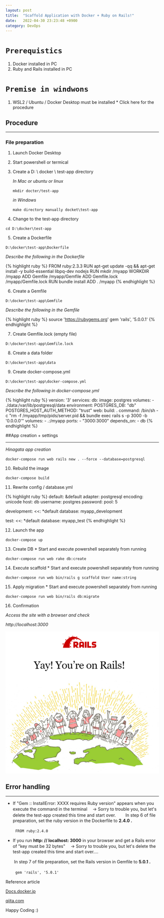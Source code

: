 ```yaml
---
layout: post
title:  "Scaffold Application with Docker + Ruby on Rails!"
date:   2022-04-30 23:23:48 +0900
category: DevOps
---
```


# `Prerequistics`
1. Docker installed in PC
2. Ruby and Rails installed in PC

# `Premise in windwons`

1. WSL2 / Ubuntu / Docker Desktop must be installed * Click here for the procedure


## Procedure

***


### File preparation

1. Launch Docker Desktop

2. Start powershell or termical

3. Create a D: \ docker \ test-app directory

    *In Mac or ubuntu or linux*

    `mkdir docter/test-app` 

    *in Windows*

    `make directory manually docket\test-app`

4. Change to the test-app directory

 `cd D:\docker\test-app`

5. Create a Dockerfile

`D:\docker\test-app\Dockerfile`

*Describe the following in the Dockerfile*

{% highlight ruby %}
FROM ruby:2.3.3
RUN apt-get update -qq && apt-get install -y build-essential libpq-dev nodejs
RUN mkdir /myapp
WORKDIR /myapp
ADD Gemfile /myapp/Gemfile
ADD Gemfile.lock /myapp/Gemfile.lock
RUN bundle install
ADD . /myapp
{% endhighlight %}

6. Create a Gemfile

`D:\docker\test-app\Gemfile`

*Describe the following in the Gemfile*

{% highlight ruby %}
source 'https://rubygems.org'
gem 'rails', '5.0.0.1'
{% endhighlight %}

7. Create Gemfile.lock (empty file)

`D:\docker\test-app\Gemfile.lock`

8. Create a data folder

`D:\docker\test-app\data`

9. Create docker-compose.yml

`D:\docker\test-app\docker-compose.yml`

*Describe the following in docker-compose.yml*

{% highlight ruby %}
version: '3'
services:
  db:
    image: postgres
    volumes:
      - ./data:/var/lib/postgresql/data
    environment:
      POSTGRES_DB: "db"
      POSTGRES_HOST_AUTH_METHOD: "trust"
  web:
    build: .
    command: /bin/sh -c "rm -f /myapp/tmp/pids/server.pid && bundle exec rails s -p 3000 -b '0.0.0.0'"
    volumes:
      - .:/myapp
    ports:
      - "3000:3000"
    depends_on:
      - db
{% endhighlight %}

##App creation + settings

***

*Hinagata app creation*

`docker-compose run web rails new . --force --database=postgresql`

10. Rebuild the image

`docker-compose build`

11. Rewrite config / database.yml

{% highlight ruby %}
default: &default
  adapter: postgresql
  encoding: unicode
  host: db
  username: postgres
  password:
  pool: 5

development:
  <<: *default
  database: myapp_development

test:
  <<: *default
  database: myapp_test
{% endhighlight %}

12. Launch the app

`docker-compose up`

13. Create DB * Start and execute powershell separately from running

`docker-compose run web rake db:create`

14. Execute scaffold * Start and execute powershell separately from running

`docker-compose run web bin/rails g scaffold User name:string`

15. Apply migration * Start and execute powershell separately from running

`docker-compose run web bin/rails db:migrate`

16. Confirmation

*Access the site with a browser and check*

*http://localhost:3000*

![rails App](/assets/railsapp.png)

## Error handling
***


* If "Gem :: InstallError: XXXX requires Ruby version" appears when you execute the command in the terminal
　→ Sorry to trouble you, but let's delete the test-app created this time and start over.
　　In step 6 of file preparation, set the ruby ​​version in the Dockerfile to **2.4.0 .**

　 　`FROM ruby:2.4.0`

* If you run **http: // localhost: 3000** in your browser and get a Rails error of "key
must be 32 bytes" 　→ Sorry to trouble you, but let's delete the test-app created this time and start over....

　　In step 7 of file preparation, set the Rails version in Gemfile to **5.0.1 .**

　 　`gem 'rails', '5.0.1'`

Reference article

[Docs.docker.jp](https://docs.docker.jp/compose/rails.html)

[qiita.com](https://qiita.com/yokku21/items/a06347648d5dad5e587c)

Happy Coding :)
